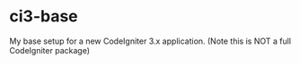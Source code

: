 ci3-base
========

My base setup for a new CodeIgniter 3.x application. (Note this is NOT a full CodeIgniter package)
